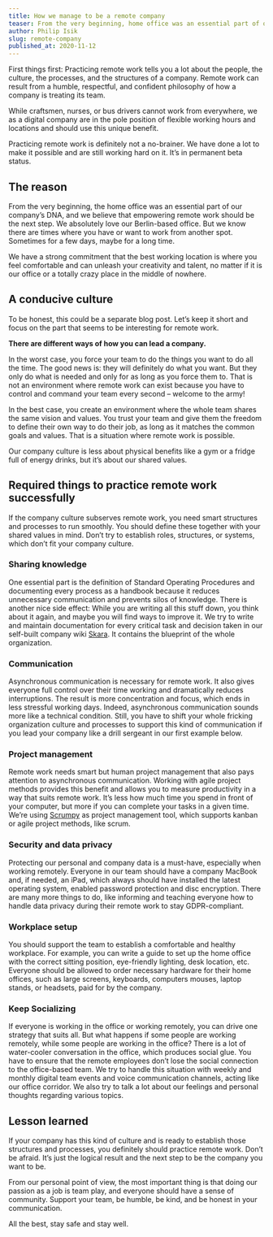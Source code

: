 ```yaml
---
title: How we manage to be a remote company
teaser: From the very beginning, home office was an essential part of our company's DNA. Empowering remote work should be the next step.
author: Philip Isik
slug: remote-company
published_at: 2020-11-12
---
```


First things first: Practicing remote work tells you a lot about the people, the culture, the processes, and the structures of a company. Remote work can result from a humble, respectful, and confident philosophy of how a company is treating its team.

While craftsmen, nurses, or bus drivers cannot work from everywhere, we as a digital company are in the pole position of flexible working hours and locations and should use this unique benefit.

Practicing remote work is definitely not a no-brainer. We have done a lot to make it possible and are still working hard on it. It’s in permanent beta status.

## The reason
From the very beginning, the home office was an essential part of our company’s DNA, and we believe that empowering remote work should be the next step. We absolutely love our Berlin-based office. But we know there are times where you have or want to work from another spot. Sometimes for a few days, maybe for a long time.

We have a strong commitment that the best working location is where you feel comfortable and can unleash your creativity and talent, no matter if it is our office or a totally crazy place in the middle of nowhere.

## A conducive culture
To be honest, this could be a separate blog post. Let’s keep it short and focus on the part that seems to be interesting for remote work.

**There are different ways of how you can lead a company.**

In the worst case, you force your team to do the things you want to do all the time. The good news is: they will definitely do what you want. But they only do what is needed and only for as long as you force them to. That is not an environment where remote work can exist because you have to control and command your team every second – welcome to the army!

In the best case, you create an environment where the whole team shares the same vision and values. You trust your team and give them the freedom to define their own way to do their job, as long as it matches the common goals and values. That is a situation where remote work is possible.

Our company culture is less about physical benefits like a gym or a fridge full of energy drinks, but it’s about our shared values.

## Required things to practice remote work successfully
If the company culture subserves remote work, you need smart structures and processes to run smoothly. You should define these together with your shared values in mind. Don’t try to establish roles, structures, or systems, which don’t fit your company culture.

### Sharing knowledge
One essential part is the definition of Standard Operating Procedures and documenting every process as a handbook because it reduces unnecessary communication and prevents silos of knowledge. There is another nice side effect: While you are writing all this stuff down, you think about it again, and maybe you will find ways to improve it.
We try to write and maintain documentation for every critical task and decision taken in our self-built company wiki [Skara](https://skara.io). It contains the blueprint of the whole organization.

### Communication
Asynchronous communication is necessary for remote work. It also gives everyone full control over their time working and dramatically reduces interruptions. The result is more concentration and focus, which ends in less stressful working days. Indeed, asynchronous communication sounds more like a technical condition. Still, you have to shift your whole fricking organization culture and processes to support this kind of communication if you lead your company like a drill sergeant in our first example below.

### Project management
Remote work needs smart but human project management that also pays attention to asynchronous communication. Working with agile project methods provides this benefit and allows you to measure productivity in a way that suits remote work. It’s less how much time you spend in front of your computer, but more if you can complete your tasks in a given time. We’re using [Scrumpy](https://scrumpy.io) as project management tool, which supports kanban or agile project methods, like scrum.

### Security and data privacy
Protecting our personal and company data is a must-have, especially when working remotely. Everyone in our team should have a company MacBook and, if needed, an iPad, which always should have installed the latest operating system, enabled password protection and disc encryption. There are many more things to do, like informing and teaching everyone how to handle data privacy during their remote work to stay GDPR-compliant.

### Workplace setup
You should support the team to establish a comfortable and healthy workplace. For example, you can write a guide to set up the home office with the correct sitting position, eye-friendly lighting, desk location, etc. Everyone should be allowed to order necessary hardware for their home offices, such as large screens, keyboards, computers mouses, laptop stands, or headsets, paid for by the company.

### Keep Socializing
If everyone is working in the office or working remotely, you can drive one strategy that suits all. But what happens if some people are working remotely, while some people are working in the office? There is a lot of water-cooler conversation in the office, which produces social glue. You have to ensure that the remote employees don’t lose the social connection to the office-based team. We try to handle this situation with weekly and monthly digital team events and voice communication channels, acting like our office corridor. We also try to talk a lot about our feelings and personal thoughts regarding various topics.

## Lesson learned
If your company has this kind of culture and is ready to establish those structures and processes, you definitely should practice remote work. Don’t be afraid. It’s just the logical result and the next step to be the company you want to be.

From our personal point of view, the most important thing is that doing our passion as a job is team play, and everyone should have a sense of community. Support your team, be humble, be kind, and be honest in your communication.

All the best, stay safe and stay well.